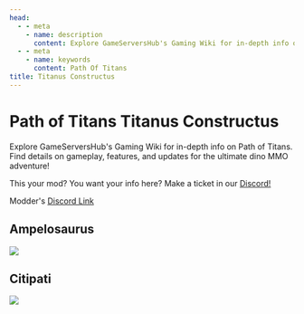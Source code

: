 ```yaml
---
head:
  - - meta
    - name: description
      content: Explore GameServersHub's Gaming Wiki for in-depth info on Path of Titans. Find details on gameplay, features, and updates for the ultimate dino MMO adventure!
  - - meta
    - name: keywords
      content: Path Of Titans
title: Titanus Constructus
---
```


# Path of Titans Titanus Constructus

Explore GameServersHub's Gaming Wiki for in-depth info on Path of Titans. Find details on gameplay, features, and updates for the ultimate dino MMO adventure!

This your mod? You want your info here? Make a ticket in our [Discord!](https://discord.gg/gsh)

Modder's [Discord Link](#)

## Ampelosaurus

<a href='./path-of-titans-ampelosaurus' target='_blank'> <img src='https://web-cdn.alderongames.com/files/790/conversions/Ampelo_Mod_Icon-icon.jpg' /> </a>

## Citipati

<a href='./path-of-titans-tccitipati' target='_blank'> <img src='https://web-cdn.alderongames.com/files/1046/conversions/Citipati_Mod_Icon-icon.jpg' /> </a>
